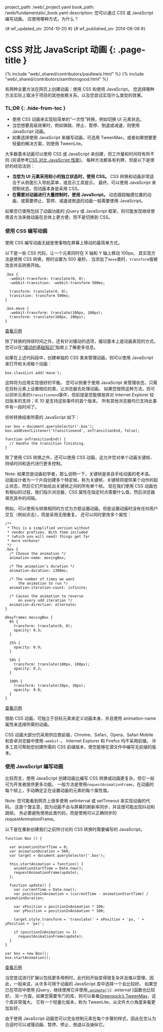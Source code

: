 project_path: /web/_project.yaml
book_path: /web/fundamentals/_book.yaml
description: 您可以通过 CSS 或 JavaScript 编写动画。 应使用哪种方式，为什么？

{# wf_updated_on: 2014-10-20 #}
{# wf_published_on: 2014-08-08 #}

# CSS 对比 JavaScript 动画 {: .page-title }

{% include "web/_shared/contributors/paullewis.html" %}
{% include "web/_shared/contributors/samthorogood.html" %}


有两种主要方法在网页上创建动画：使用 CSS 和使用 JavaScript。 您选择哪种方法实际上取决于项目的其他依赖关系，以及您尝试实现什么类型的效果。

### TL;DR {: .hide-from-toc }
- 使用 CSS 动画来实现较简单的“一次性”转换，例如切换 UI 元素状态。
- 当您想要高级效果时，例如弹跳、停止、暂停、倒退或减速，则使用 JavaScript 动画。
- 如果选择使用 JavaScript 来编写动画，可选用 TweenMax，或者如果想要更轻量的解决方案，则使用 TweenLite。


大多数基本动画可以使用 CSS 或 JavaScript 来创建，但工作量和时间将有所不同 (另请参考[CSS 对比 JavaScript 性能](/web/fundamentals/design-and-ui/animations/animations-and-performance#css-vs-javascript-performance))。 每种方法都各有利弊，但是以下是很好的经验法则：

* **当您为 UI 元素采用较小的独立状态时，使用 CSS。** CSS 转换和动画非常适合于从侧面引入导航菜单，或显示工具提示。 最终，可以使用 JavaScript 来控制状态，但动画本身是采用 CSS。
* **在需要对动画进行大量控制时，使用 JavaScript。** 动态跟踪触摸位置的动画，或需要停止、暂停、减速或倒退的动画一般需要使用 JavaScript。

如果您已使用包括了动画功能的 jQuery 或 JavaScript 框架，则可能发现继续使用该方法来做动画在总体上更方便，而不是切换到 CSS。

### 使用 CSS 编写动画

使用 CSS 编写动画无疑是使事物在屏幕上移动的最简单方式。

以下是一些 CSS 代码，让一个元素同时在 X 轴和 Y 轴上移动 100px。 其实现方法是使用 CSS 转换，用时设置为 500 毫秒。 当添加了`move`类时，`transform`值被改变并且转换开始。


    .box {
      -webkit-transform: translate(0, 0);
      -webkit-transition: -webkit-transform 500ms;
    
      transform: translate(0, 0);
      transition: transform 500ms;
    }
    
    .box.move {
      -webkit-transform: translate(100px, 100px);
      transform: translate(100px, 100px);
    }
    

<a href="https://googlesamples.github.io/web-fundamentals/samples/../fundamentals/design-and-ui/animations/box-move-simple.html">查看示例</a>

除了转换的持续时间之外，还有针对缓动的选项，缓动基本上是动画表现的方式。 您可以在[“缓动的基础知识”](the-basics-of-easing.html)指南上了解更多信息。

如果在上述代码段中，创建单独的 CSS 类来管理动画，则可以使用 JavaScript 来打开和关闭每个动画：


    box.classList.add('move');
    

这样将为应用实现很好的平衡。 您可以侧重于使用 JavaScript 来管理状态，只需在目标元素上设置相应的类，让浏览器去处理动画。 如果您按照这种方法，则可以侦听元素的`transitionend`事件，但前提是您能够放弃对 Internet Explorer 较旧版本的支持；IE 10 是支持这些事件的首个版本。 所有其他浏览器均已支持此事件有一段时间了。

侦听转换结束所需的 JavaScript 如下：


    var box = document.querySelector('.box');
    box.addEventListener('transitionend', onTransitionEnd, false);
    
    function onTransitionEnd() {
      // Handle the transition finishing.
    }
    

除了使用 CSS 转换之外，还可以使用 CSS 动画，这允许您对单个动画关键帧、持续时间和迭代进行更多控制。

Note: 如果您是动画初学者，那么说明一下，关键帧是来自手绘动画的老术语。 动画设计者为一个片段创建多个特定帧，称为关键帧，关键帧将提供某个动作的起止状态，然后它们开始绘出关键帧之间的所有单个帧。 现在我们使用 CSS 动画也有相似的过程，我们指示浏览器，CSS 属性在指定时点需要什么值，然后浏览器填充其中的间隔。

例如，可以使用与转换相同的方式为方框设置动画，但是设置动画时没有任何用户交互（例如点击），而是采用无限重复。 还可以同时更改多个属性：


    /**
     * This is a simplified version without
     * vendor prefixes. With them included
     * (which you will need) things get far
     * more verbose!
     */
    .box {
      /* Choose the animation */
      animation-name: movingBox;
    
      /* The animation’s duration */
      animation-duration: 1300ms;
    
      /* The number of times we want
          the animation to run */
      animation-iteration-count: infinite;
    
      /* Causes the animation to reverse
          on every odd iteration */
      animation-direction: alternate;
    }
    
    @keyframes movingBox {
      0% {
        transform: translate(0, 0);
        opacity: 0.3;
      }
    
      25% {
        opacity: 0.9;
      }
    
      50% {
        transform: translate(100px, 100px);
        opacity: 0.2;
      }
    
      100% {
        transform: translate(30px, 30px);
        opacity: 0.8;
      }
    }
    

<a href="https://googlesamples.github.io/web-fundamentals/samples/../fundamentals/design-and-ui/animations/box-move-keyframes.html">查看示例</a>

借助 CSS 动画，可独立于目标元素来定义动画本身，并且使用 animation-name 属性来选择所需的动画。

CSS 动画大部分仍采用供应商前缀，Chrome、Safari、Opera、Safari Mobile 和安卓浏览器中使用`-webkit-`。 Internet Explorer 和 Firefox 均不采用前缀。 许多工具可帮助您创建所需的 CSS 前缀版本，使您能够在源文件中编写无前缀的版本。

### 使用 JavaScript 编写动画

比较而言，使用 JavaScript 创建动画比编写 CSS 转换或动画更复杂，但它一般可为开发者提供更多功能。 一般方法是使用`requestAnimationFrame`，在动画的每个帧上，手动确定正在设置动画的元素的每个属性值。

Note: 您可能看到网页上很多使用 setInterval 或 setTimeout 来实现动画的代码。 这是个馊主意，因为动画不会与屏幕的刷新率同步，并且很可能出现抖动和跳帧。 务必要避免使用此类代码，而是使用可以正确同步的 requestAnimationFrame。

以下是在重新创建我们之前所讨论的 CSS 转换时需要编写的 JavaScript。


    function Box () {
    
      var animationStartTime = 0;
      var animationDuration = 500;
      var target = document.querySelector('.box');
    
      this.startAnimation = function() {
        animationStartTime = Date.now();
        requestAnimationFrame(update);
      };
    
      function update() {
        var currentTime = Date.now();
        var positionInAnimation = (currentTime - animationStartTime) / animationDuration;
    
        var xPosition = positionInAnimation * 100;
        var yPosition = positionInAnimation * 100;
    
        target.style.transform = 'translate(' + xPosition + 'px, ' + yPosition + 'px)';
    
        if (positionInAnimation <= 1)
          requestAnimationFrame(update);
      }
    }
    
    var box = new Box();
    box.startAnimation();
    

<a href="https://googlesamples.github.io/web-fundamentals/samples/../fundamentals/design-and-ui/animations/box-move-js.html">查看示例</a>

当您尝试进行扩展以包括更多用例时，此代码开始变得很复杂并且难以管理，因此，一般来说，从许多可用于动画的 JavaScript 库中选择一个会比较好。 如果您已在项目中使用 jQuery，继续使用它并使用[`.animate()`](http://api.jquery.com/animate/){: .external }函数也比较好。 另一方面，如果您需要专门的库，则可以看看[Greensock’s TweenMax](https://github.com/greensock/GreenSock-JS/tree/master/src/minified)，这个库非常强大。 它有一个轻量化版本，称为 TweenLite，从文件大小角度来看更加友好。

由于使用 JavaScript 动画您可以完全控制元素在每个步骤的样式，因此在您认为合适时可以减慢动画、暂停、停止、倒退以及操纵它。



